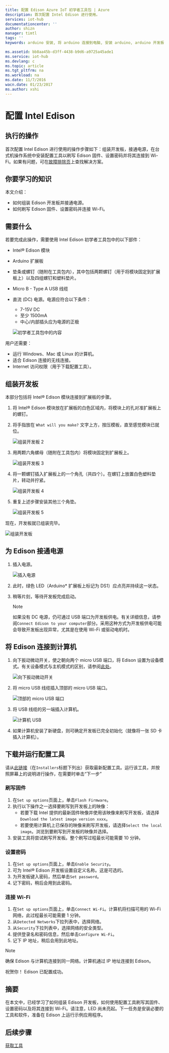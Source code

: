 ```yaml
---
title: 配置 Edison Azure IoT 初学者工具包 | Azure
description: 首次配置 Intel Edison 进行使用。
services: iot-hub
documentationcenter: ''
author: shizn
manager: timtl
tags: ''
keywords: arduino 安装, 将 arduino 连接到电脑, 安装 arduino, arduino 开发板

ms.assetid: bb8aa45b-d3ff-4438-b9d6-a9725a45ade1
ms.service: iot-hub
ms.devlang: c
ms.topic: article
ms.tgt_pltfrm: na
ms.workload: na
ms.date: 11/7/2016
wacn.date: 01/23/2017
ms.author: xshi
---
```


# 配置 Intel Edison
## 执行的操作
首次配置 Intel Edison 进行使用的操作步骤如下：组装开发板，接通电源，在台式机操作系统中安装配置工具以刷写 Edison 固件、设置密码并将其连接到 Wi-Fi。如果有问题，可在[故障排除页][troubleshooting]上查找解决方案。

## 你要学习的知识
本文介绍：

* 如何组装 Edison 开发板并接通电源。
* 如何刷写 Edison 固件、设置密码并连接 Wi-Fi。

## 需要什么
若要完成此操作，需要使用 Intel Edison 初学者工具包中的以下部件：

* Intel® Edison 模块
* Arduino 扩展板
* 垫条或螺钉（随附在工具包内），其中包括两颗螺钉（用于将模块固定到扩展板上）以及四组螺钉和塑料垫片。
* Micro B - Type A USB 线缆
* 直流 (DC) 电源。电源应符合以下条件：
  - 7-15V DC
  - 至少 1500mA
  - 中心/内部插头应为电源的正极

  ![初学者工具包中的内容](./media/iot-hub-intel-edison-lessons/lesson1/kit.png)  

用户还需要：

* 运行 Windows、Mac 或 Linux 的计算机。
* 适合 Edison 连接的无线连接。
* Internet 访问权限（用于下载配置工具）。

## 组装开发板

本部分包括将 Intel® Edison 模块连接到扩展板的步骤。

1. 将 Intel® Edison 模块放在扩展板的白色区域内，将模块上的孔对准扩展板上的螺钉。

2. 将手指放在 `What will you make?` 文字上方，按压模板，直至感觉模块已就位。

    ![组装开发板 2](./media/iot-hub-intel-edison-lessons/lesson1/assemble_board2.jpg)  

3. 用两颗六角螺母（随附在工具包内）将模块固定到扩展板上。

    ![组装开发板 3](./media/iot-hub-intel-edison-lessons/lesson1/assemble_board3.jpg)  

4. 将一颗螺钉插入扩展板上的一个角孔（共四个）。在螺钉上放置白色塑料垫片，转动并拧紧。

    ![组装开发板 4](./media/iot-hub-intel-edison-lessons/lesson1/assemble_board4.jpg)  

5. 重复上述步骤安装其他三个角垫。

    ![组装开发板 5](./media/iot-hub-intel-edison-lessons/lesson1/assemble_board5.jpg)  

现在，开发板就已组装完毕。

   ![组装开发板](./media/iot-hub-intel-edison-lessons/lesson1/assembled_board.jpg)  

## 为 Edison 接通电源

1. 插入电源。

    ![插入电源](./media/iot-hub-intel-edison-lessons/lesson1/plug_power.jpg)  

2. 此时，绿色 LED（Arduino* 扩展板上标记为 DS1）应点亮并持续这一状态。

3. 稍等片刻，等待开发板完成启动。

    > [!NOTE]
    > 如果没有 DC 电源，仍可通过 USB 端口为开发板供电。有关详细信息，请参阅`Connect Edison to your computer`部分。采用这种方式为开发板供电可能会导致开发板出现异常，尤其是在使用 Wi-Fi 或驱动电机时。

## 将 Edison 连接到计算机

1. 向下扳动微动开关，使之朝向两个 micro USB 端口，将 Edison 设置为设备模式。有关设备模式与主机模式的区别，请参阅[此处](https://software.intel.com/zh-CN/node/628233#usb-device-mode-vs-usb-host-mode)。

    ![向下扳动微动开关](./media/iot-hub-intel-edison-lessons/lesson1/toggle_down_microswitch.jpg)  

2. 将 micro USB 线缆插入顶部的 micro USB 端口。

    ![顶部的 micro USB 端口](./media/iot-hub-intel-edison-lessons/lesson1/top_usbport.jpg)  

3. 将 USB 线缆的另一端插入计算机。

    ![计算机 USB](./media/iot-hub-intel-edison-lessons/lesson1/computer_usb.jpg)  

4. 如果计算机安装了新硬盘，则可确定开发板已完全初始化（就像将一张 SD 卡插入计算机）。

## 下载并运行配置工具
请从[此链接](https://software.intel.com/zh-cn/iot/hardware/edison/downloads)（在`Installers`标题下列出）获取最新配置工具。运行该工具，并按照屏幕上的说明进行操作，在需要时单击“下一步”

### 刷写固件
1. 在`Set up options`页面上，单击`Flash Firmware`。
2. 执行以下操作之一选择要刷写到开发板上的映像：
   - 若要下载 Intel 提供的最新固件映像并使用该映像来刷写开发板，请选择`Download the latest image version xxxx`。
   - 若要使用计算机上已保存的映像来刷写开发板，请选择`Select the local image`。浏览到要刷写到开发板的映像并选择。
3. 安装工具将尝试刷写开发板。整个刷写过程最长可能需要 10 分钟。

### 设置密码
1. 在`Set up options`页面上，单击`Enable Security`。
2. 可为 Intel® Edison 开发板设置自定义名称。这是可选的。
3. 为开发板键入密码，然后单击`Set password`。
4. 记下密码，稍后会用到此密码。

### 连接 Wi-Fi
1. 在`Set up options`页面上，单击`Connect Wi-Fi`。计算机将扫描可用的 Wi-Fi 网络，此过程最长可能需要 1 分钟。
2. 从`Detected Networks`下拉列表中，选择网络。
3. 从`Security`下拉列表中，选择网络的安全类型。
4. 提供登录名和密码信息，然后单击`Configure Wi-Fi`。
5. 记下 IP 地址，稍后会用到此地址。

> [!NOTE]
> 确保 Edison 与计算机连接到同一网络。计算机通过 IP 地址连接到 Edison。

祝贺你！ Edison 已配置成功。

## 摘要
在本文中，已经学习了如何组装 Edison 开发板，如何使用配置工具刷写其固件、设置密码以及将其连接到 Wi-Fi。请注意，LED 尚未亮起。下一任务是安装必要的工具和软件，准备在 Edison 上运行示例应用程序。

## 后续步骤
[获取工具][get-the-tools]
<!-- Images and links -->

[troubleshooting]: ./iot-hub-intel-edison-kit-c-troubleshooting.md
[get-the-tools]: ./iot-hub-intel-edison-kit-c-lesson1-get-the-tools-win32.md

<!---HONumber=Mooncake_0116_2017-->